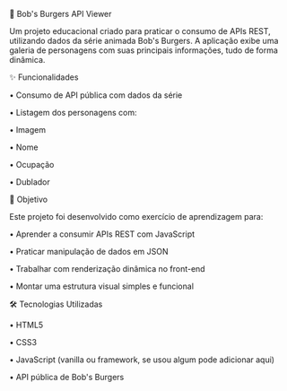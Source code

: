 🍔 Bob's Burgers API Viewer

Um projeto educacional criado para praticar o consumo de APIs REST, utilizando dados da série animada Bob's Burgers. A aplicação exibe uma galeria de personagens com suas principais informações, tudo de forma dinâmica.

✨ Funcionalidades

• Consumo de API pública com dados da série

• Listagem dos personagens com:

• Imagem

• Nome

• Ocupação

• Dublador

🎯 Objetivo

Este projeto foi desenvolvido como exercício de aprendizagem para:

  • Aprender a consumir APIs REST com JavaScript

  • Praticar manipulação de dados em JSON

  • Trabalhar com renderização dinâmica no front-end

  • Montar uma estrutura visual simples e funcional

🛠️ Tecnologias Utilizadas

  • HTML5

  • CSS3

  • JavaScript (vanilla ou framework, se usou algum pode adicionar aqui)

  • API pública de Bob's Burgers

